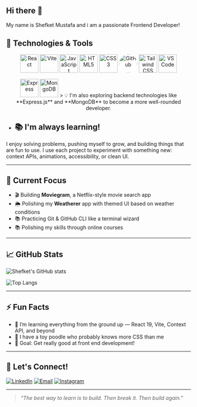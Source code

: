 ## Hi there 👋
My name is Shefket Mustafa and i am a passionate Frontend Developer!

## 🌟 Technologies & Tools
<p align="center">
  <img src="https://cdn.jsdelivr.net/gh/devicons/devicon/icons/react/react-original.svg" alt="React" width="50" />
  <img src="https://vitejs.dev/logo-with-shadow.png" alt="Vite" width="50" />
  <img src="https://cdn.jsdelivr.net/gh/devicons/devicon/icons/javascript/javascript-original.svg" alt="JavaScript" width="50" />
  <img src="https://cdn.jsdelivr.net/gh/devicons/devicon/icons/html5/html5-original.svg" alt="HTML5" width="50" />
  <img src="https://cdn.jsdelivr.net/gh/devicons/devicon/icons/css3/css3-original.svg" alt="CSS3" width="50" />
  <img src="https://upload.wikimedia.org/wikipedia/commons/9/91/Octicons-mark-github.svg" alt="GitHub" width="50" style="background:white; border-radius:50%" />
<img src="https://www.vectorlogo.zone/logos/tailwindcss/tailwindcss-icon.svg" alt="Tailwind CSS" width="50" />
  <img src="https://cdn.jsdelivr.net/gh/devicons/devicon/icons/vscode/vscode-original.svg" alt="VS Code" width="50" />
</p>

<p align="center">
  <img src="https://cdn.jsdelivr.net/gh/devicons/devicon/icons/express/express-original.svg" alt="Express" width="50" />
  <img src="https://cdn.jsdelivr.net/gh/devicons/devicon/icons/mongodb/mongodb-original.svg" alt="MongoDB" width="50" />
  > 💡 I'm also exploring backend technologies like **Express.js** and **MongoDB** to become a more well-rounded developer.

</p>



- ## 📚 I'm always learning!
I enjoy solving problems, pushing myself to grow, and building things that are fun to use. 
I use each project to experiment with something new: context APIs, animations, accessibility, or clean UI.

---

## 🚀 Current Focus

- 🎬 Building **Moviegram**, a Netflix-style movie search app
- 🌦️ Polishing my **Weatherer** app with themed UI based on weather conditions
- 📚 Practicing Git & GitHub CLI like a terminal wizard
- 📚 Polishing my skills through online courses

---

## 📈 GitHub Stats

![Shefket's GitHub stats](https://github-readme-stats.vercel.app/api?username=shefket-mustafa&show_icons=true&theme=radical)

![Top Langs](https://github-readme-stats.vercel.app/api/top-langs/?username=shefket-mustafa&layout=compact&theme=tokyonight)

---

## ⚡ Fun Facts

- 🧠 I’m learning everything from the ground up — React 19, Vite, Context API, and beyond
- 🐾 I have a toy poodle who probably knows more CSS than me
- 🎯 Goal: Get really good at front end development!

---

## 🔗 Let's Connect!

[![LinkedIn](https://img.shields.io/badge/-LinkedIn-blue?style=for-the-badge&logo=linkedin)](https://www.linkedin.com/in/shefket-mustafa-81356a360/)
[![Email](https://img.shields.io/badge/-Email-red?style=for-the-badge&logo=gmail&logoColor=white)](mailto:shefket.must@gmail.com)
[![Instagram](https://img.shields.io/badge/-Instagram-E4405F?style=for-the-badge&logo=instagram&logoColor=white)](https://www.instagram.com/shefket_sum/)


---


> _“The best way to learn is to build. Then break it. Then build again.”_


